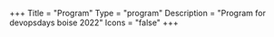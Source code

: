 +++
Title = "Program"
Type = "program"
Description = "Program for devopsdays boise 2022"
Icons = "false"
+++

